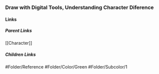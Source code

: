 ### Draw with Digital Tools, Understanding Character Diference
#### Links
##### Parent Links
[[Character]]
##### Children Links
#Folder/Reference
#Folder/Color/Green
#Folder/Subcolor/1
